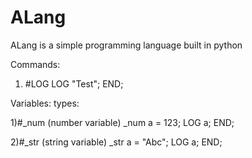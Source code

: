# ALang
ALang is a simple programming language built in python

Commands:

1) #LOG 
LOG "Test";
END;

Variables:
types:

1)#_num (number variable)
_num a = 123;
LOG a;
END;

2)#_str (string variable)
_str a = "Abc";
LOG a;
END;


